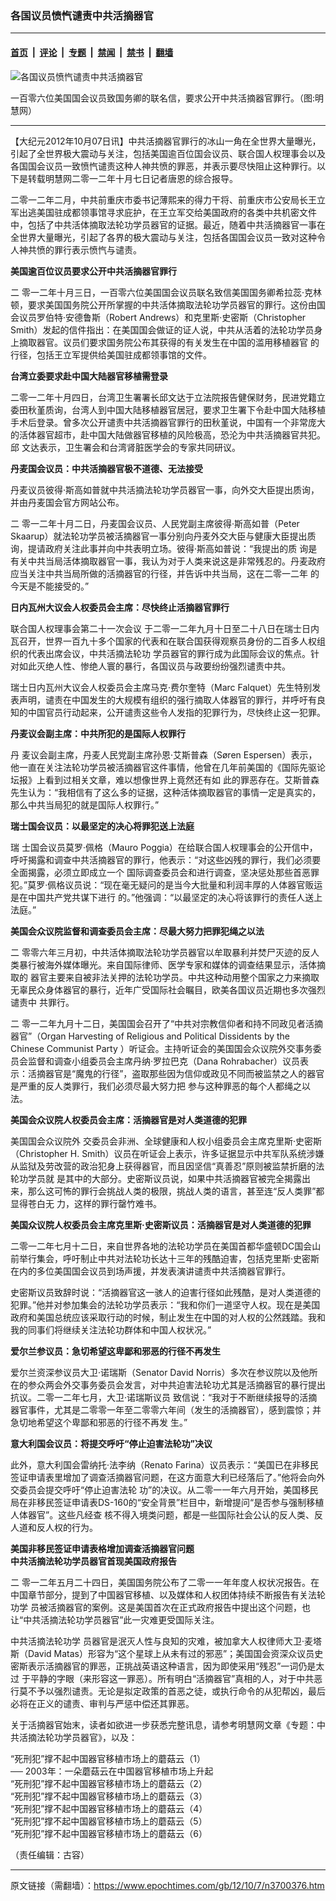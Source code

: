 ### 各国议员愤忾谴责中共活摘器官

---

#### [首页](../../../..?n3700376) &nbsp;|&nbsp; [评论](../../../../../epoch-comment?n3700376) &nbsp;|&nbsp; [专题](../../../../../epoch-special?n3700376) &nbsp;|&nbsp; [禁闻](../../../../../epoch-news?n3700376) &nbsp;|&nbsp; [禁书](../../../../../books?n3700376) &nbsp;|&nbsp; [翻墙](https://github.com/gfw-breaker/nogfw/blob/master/README.md?n3700376)


<div><img alt="各国议员愤忾谴责中共活摘器官" class="attachment-djy_600_400 size-djy_600_400 wp-post-image" src="https://i.epochtimes.com/assets/uploads/2012/10/1210070820371858.jpg"/>
<div class="caption">
 <p>
  一百零六位美国国会议员致国务卿的联名信，要求公开中共活摘器官罪行。（图:明慧网）
 </p>
</div></div><hr/><div class="post_content" id="artbody" itemprop="articleBody">
 <!-- article content begin -->
 <p>
  【大纪元2012年10月07日讯】中共活摘器官罪行的冰山一角在全世界大量曝光，引起了全世界极大震动与关注，包括美国逾百位国会议员、联合国人权理事会以及各国国会议员一致愤忾谴责这种人神共愤的罪恶，并表示要尽快阻止这种罪行。以下是转载明慧网二零一二年十月七日记者唐恩的综合报导。
 </p>
 <p>
  二零一二年二月，中共前重庆市委书记薄熙来的得力干将、前重庆市公安局长王立军出逃美国驻成都领事馆寻求庇护，在王立军交给美国政府的各类中共机密文件中，包括了中共活体摘取法轮功学员器官的证据。最近，随着中共活摘器官一事在全世界大量曝光，引起了各界的极大震动与关注，包括各国国会议员一致对这种令人神共愤的罪行表示愤忾与谴责。
 </p>
 <p>
  <b>
   美国逾百位议员要求公开中共活摘器官罪行
  </b>
 </p>
 <p>
  二 零一二年十月三日，一百零六位美国国会议员联名致信美国国务卿希拉蕊‧克林顿，要求美国国务院公开所掌握的中共活体摘取法轮功学员器官的罪行。这份由国会议员罗伯特‧安德鲁斯（Robert Andrews）和克里斯‧史密斯（Christopher Smith）发起的信件指出：在美国国会做证的证人说，中共从活着的法轮功学员身上摘取器官。议员们要求国务院公布其获得的有关发生在中国的滥用移植器官 的行径，包括王立军提供给美国驻成都领事馆的文件。
 </p>
 <p>
  <b>
   台湾立委要求赴中国大陆器官移植需登录
  </b>
 </p>
 <p>
  二零一二年十月四日，台湾卫生署署长邱文达于立法院报告健保财务，民进党籍立委田秋堇质询，台湾人到中国大陆移植器官居冠，要求卫生署下令赴中国大陆移植手术后登录。曾多次公开谴责中共活摘器官罪行的田秋堇说，中国有一个非常庞大的活体器官超市，赴中国大陆做器官移植的风险极高，恐沦为中共活摘器官共犯。邱 文达表示，卫生署会和台湾肾脏医学会的专家共同研议。
 </p>
 <p>
  <b>
   丹麦国会议员：中共活摘器官极不道德、无法接受
  </b>
 </p>
 <p>
  丹麦议员彼得‧斯高如普就中共活摘法轮功学员器官一事，向外交大臣提出质询，并由丹麦国会官方网站公布。
 </p>
 <p>
  二 零一二年十月二日，丹麦国会议员、人民党副主席彼得‧斯高如普（Peter Skaarup）就法轮功学员被活摘器官一事分别向丹麦外交大臣与健康大臣提出质询，提请政府关注此事并向中共表明立场。彼得‧斯高如普说：“我提出的质 询是有关中共当局活体摘取器官一事，我认为对于人类来说这是非常残忍的。丹麦政府应当关注中共当局所做的活摘器官的行径，并告诉中共当局，这在二零一二年 的今天是不能接受的。”
 </p>
 <p>
  <b>
   日内瓦州大议会人权委员会主席：尽快终止活摘器官罪行
  </b>
 </p>
 <p>
  联合国人权理事会第二十一次会议 于二零一二年九月十日至二十八日在瑞士日内瓦召开，世界一百九十多个国家的代表和在联合国获得观察员身份的二百多人权组织的代表出席会议，中共活摘法轮功 学员器官的罪行成为此国际会议的焦点。针对如此灭绝人性、惨绝人寰的暴行，各国议员与政要纷纷强烈谴责中共。
 </p>
 <p>
  瑞士日内瓦州大议会人权委员会主席马克‧费尔奎特（Marc Falquet）先生特别发表声明，谴责在中国发生的大规模有组织的强行摘取人体器官的罪行，并呼吁有良知的中国官员行动起来，公开谴责这些令人发指的犯罪行为，尽快终止这一犯罪。
 </p>
 <p>
  <b>
   丹麦议会副主席：中共所犯的是国际人权罪行
  </b>
 </p>
 <p>
  丹 麦议会副主席，丹麦人民党副主席孙恩‧艾斯普森（Søren Espersen）表示，他一直在关注法轮功学员被活摘器官这件事情，他曾在几年前美国的《国际先驱论坛报》上看到过相关文章，难以想像世界上竟然还有如 此的罪恶存在。艾斯普森先生认为：“我相信有了这么多的证据，这种活体摘取器官的事情一定是真实的，那么中共当局犯的就是国际人权罪行。”
 </p>
 <p>
  <b>
   瑞士国会议员：以最坚定的决心将罪犯送上法庭
  </b>
 </p>
 <p>
  瑞 士国会议员莫罗‧佩格（Mauro Poggia）在给联合国人权理事会的公开信中，呼吁揭露和调查中共活摘器官的罪行，他表示：“对这些凶残的罪行，我们必须要全面揭露，必须立即成立一个 国际调查委员会和进行调查，坚决惩处那些首恶罪犯。”莫罗‧佩格议员说：“现在毫无疑问的是当今大批量和利润丰厚的人体器官贩运是在中国共产党共谋下进行 的。”他强调：“以最坚定的决心将该罪行的责任人送上法庭。”
 </p>
 <p>
  <b>
   美国会众议院监督和调查委员会主席：尽最大努力把罪犯绳之以法
  </b>
 </p>
 <p>
  二 零零六年三月初，中共活体摘取法轮功学员器官以牟取暴利并焚尸灭迹的反人类暴行被海外媒体曝光。来自国际律师、医学专家和媒体的调查结果显示，活体摘取的 器官主要来自被非法关押的法轮功学员。中共这种动用整个国家之力来摘取无辜民众身体器官的暴行，近年广受国际社会瞩目，欧美各国议员近期也多次强烈谴责中 共罪行。
 </p>
 <p>
  二 零一二年九月十二日，美国国会召开了“中共对宗教信仰者和持不同政见者活摘器官”（Organ Harvesting of Religious and Political Dissidents by the Chinese Communist Party ）听证会。主持听证会的美国国会众议院外交事务委员会监督和调查小组委员会主席丹纳‧罗拉巴克（Dana Rohrabacher）议员表示：活摘器官是“魔鬼的行径”，盗取那些因为信仰或政见不同而被监禁之人的器官是严重的反人类罪行，我们必须尽最大努力把 参与这种罪恶的每个人都绳之以法。
 </p>
 <p>
  <b>
   美国会众议院人权委员会主席：活摘器官是对人类道德的犯罪
  </b>
 </p>
 <p>
  美国国会众议院外 交委员会非洲、全球健康和人权小组委员会主席克里斯‧史密斯（Christopher H. Smith）议员在听证会上表示，许多证据显示中共军队系统涉嫌从监狱及劳改营的政治犯身上获得器官，而且因坚信“真善忍”原则被监禁折磨的法轮功学员就 是其中的大部分。史密斯议员说，如果中共活摘器官被完全揭露出来，那么这可怖的罪行会挑战人类的极限，挑战人类的语言，甚至连“反人类罪”都显得苍白无 力，这样的罪行罄竹难书。
 </p>
 <p>
  <b>
   美国众议院人权委员会主席克里斯‧史密斯议员：活摘器官是对人类道德的犯罪
  </b>
 </p>
 <p>
  二零一二年七月十二日，来自世界各地的法轮功学员在美国首都华盛顿DC国会山前举行集会，呼吁制止中共对法轮功长达十三年的残酷迫害，包括克里斯‧史密斯在内的多位美国国会议员到场声援，并发表演讲谴责中共活摘器官罪行。
 </p>
 <p>
  史密斯议员致辞时说：“活摘器官这一骇人的迫害行径如此残酷，是对人类道德的犯罪。”他并对参加集会的法轮功学员表示：“我和你们一道坚守人权。现在是美国 政府和美国总统应该采取行动的时候，制止发生在中国的对人权的公然践踏。我和我的同事们将继续关注法轮功群体和中国人权状况。”
 </p>
 <p>
  <b>
   爱尔兰参议员：急切希望这卑鄙和邪恶的行径不再发生
  </b>
 </p>
 <p>
  爱尔兰资深参议员大卫‧诺瑞斯（Senator David Norris）多次在参议院以及他所在的参众两会外交事务委员会发言，对中共迫害法轮功尤其是活摘器官的暴行提出抗议。二零一二年七月，大卫‧诺瑞斯议员 致信说：“我对于不断继续报导的活摘器官事件，尤其是二零零一年至二零零六年间（发生的活摘器官），感到震惊；并急切地希望这个卑鄙和邪恶的行径不再发 生。”
 </p>
 <p>
  <b>
   意大利国会议员：将提交呼吁“停止迫害法轮功”决议
  </b>
 </p>
 <p>
  此外，意大利国会雷纳托‧法李纳（Renato Farina）议员表示：“美国已在非移民签证申请表里增加了调查活摘器官问题，在这方面意大利已经落后了。”他将会向外交委员会提交呼吁“停止迫害法轮 功”的决议。从二零一一年六月开始，美国移民局在非移民签证申请表DS-160的“安全背景”栏目中，新增提问“是否参与强制移植人体器官”。这些凡经查 核不得入境类问题，都是一些国际社会公认的反人类、反人道和反人权的行为。
 </p>
 <p>
  <b>
   美国非移民签证申请表格增加调查活摘器官问题
   <br/>
   中共活摘法轮功学员器官首现美国政府报告
  </b>
 </p>
 <p>
  二 零一二年五月二十四日，美国国务院公布了二零一一年年度人权状况报告。在中国章节部分，提到了中国器官移植、以及媒体和人权团体持续不断报告有关法轮功学 员被活摘器官的案例。这是美国首次在正式政府报告中提出这个问题，也让“中共活摘法轮功学员器官”此一灾难更受国际关注。
 </p>
 <p>
  中共活摘法轮功学 员器官是泯灭人性与良知的灾难，被加拿大人权律师大卫‧麦塔斯（David Matas）形容为“这个星球上从未有过的邪恶”；美国国会资深众议员史密斯表示活摘器官的罪恶，正挑战英语这种语言，因为即使采用“残忍”一词仍是太过 于平静的字眼（来形容这一罪恶）。所有明白“活摘器官”真相的人，对于中共恶行莫不予以强烈谴责。无论是拟定政策的首恶之徒，或执行命令的从犯帮凶，最后 必将在正义的谴责、审判与严惩中偿还其罪恶。
 </p>
 <p>
  关于活摘器官始末，读者如欲进一步获悉完整讯息，请参考明慧网文章《专题：中共活摘法轮功学员器官》，以及：
 </p>
 <p>
  “死刑犯”撑不起中国器官移植市场上的蘑菇云（1）
  <br/>
  ── 2003年：一朵蘑菇云在中国器官移植市场上升起
  <br/>
  “死刑犯”撑不起中国器官移植市场上的蘑菇云（2）
  <br/>
  “死刑犯”撑不起中国器官移植市场上的蘑菇云（3）
  <br/>
  “死刑犯”撑不起中国器官移植市场上的蘑菇云（4）
  <br/>
  “死刑犯”撑不起中国器官移植市场上的蘑菇云（5）
  <br/>
  “死刑犯”撑不起中国器官移植市场上的蘑菇云（6）
 </p>
 <p>
  （责任编辑：古容）
 </p>
 <!-- article content end -->
 <div id="below_article_ad">
 </div>
</div>


---

原文链接（需翻墙）：https://www.epochtimes.com/gb/12/10/7/n3700376.htm